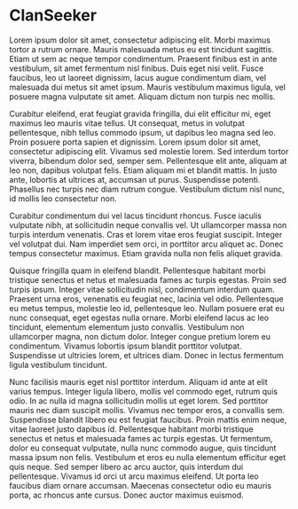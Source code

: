 # ClanSeeker



Lorem ipsum dolor sit amet, consectetur adipiscing elit. Morbi maximus tortor a rutrum ornare. Mauris malesuada metus eu est tincidunt sagittis. Etiam ut sem ac neque tempor condimentum. Praesent finibus est in ante vestibulum, sit amet fermentum nisl finibus. Duis eget nisi velit. Fusce faucibus, leo ut laoreet dignissim, lacus augue condimentum diam, vel malesuada dui metus sit amet ipsum. Mauris vestibulum maximus ligula, vel posuere magna vulputate sit amet. Aliquam dictum non turpis nec mollis.

Curabitur eleifend, erat feugiat gravida fringilla, dui elit efficitur mi, eget maximus leo mauris vitae tellus. Ut consequat, metus in volutpat pellentesque, nibh tellus commodo ipsum, ut dapibus leo magna sed leo. Proin posuere porta sapien et dignissim. Lorem ipsum dolor sit amet, consectetur adipiscing elit. Vivamus sed molestie lorem. Sed interdum tortor viverra, bibendum dolor sed, semper sem. Pellentesque elit ante, aliquam at leo non, dapibus volutpat felis. Etiam aliquam mi et blandit mattis. In justo ante, lobortis at ultrices at, accumsan ut purus. Suspendisse potenti. Phasellus nec turpis nec diam rutrum congue. Vestibulum dictum nisl nunc, id mollis leo consectetur non.

Curabitur condimentum dui vel lacus tincidunt rhoncus. Fusce iaculis vulputate nibh, at sollicitudin neque convallis vel. Ut ullamcorper massa non turpis interdum venenatis. Cras et lorem vitae eros feugiat suscipit. Integer vel volutpat dui. Nam imperdiet sem orci, in porttitor arcu aliquet ac. Donec tempus consectetur maximus. Etiam gravida nulla non felis aliquet gravida.

Quisque fringilla quam in eleifend blandit. Pellentesque habitant morbi tristique senectus et netus et malesuada fames ac turpis egestas. Proin sed turpis ipsum. Integer vitae sollicitudin nisl, condimentum interdum quam. Praesent urna eros, venenatis eu feugiat nec, lacinia vel odio. Pellentesque eu metus tempus, molestie leo id, pellentesque leo. Nullam posuere erat eu nunc consequat, eget egestas nulla ornare. Morbi eleifend lacus ac leo tincidunt, elementum elementum justo convallis. Vestibulum non ullamcorper magna, non dictum dolor. Integer congue pretium lorem eu condimentum. Vivamus lobortis ipsum blandit porttitor volutpat. Suspendisse ut ultricies lorem, et ultrices diam. Donec in lectus fermentum ligula vestibulum tincidunt.

Nunc facilisis mauris eget nisl porttitor interdum. Aliquam id ante at elit varius tempus. Integer ligula libero, mollis vel commodo eget, rutrum quis odio. In ac nulla id magna sollicitudin mollis ut eget lorem. Sed porttitor mauris nec diam suscipit mollis. Vivamus nec tempor eros, a convallis sem. Suspendisse blandit libero eu est feugiat faucibus. Proin mattis enim neque, vitae laoreet justo dapibus id. Pellentesque habitant morbi tristique senectus et netus et malesuada fames ac turpis egestas. Ut fermentum, dolor eu consequat vulputate, nulla nunc commodo augue, quis tincidunt massa ipsum non felis. Vestibulum et eros eu nulla elementum efficitur eget quis neque. Sed semper libero ac arcu auctor, quis interdum dui pellentesque. Vivamus id orci ut arcu maximus eleifend. Ut porta leo faucibus diam ornare accumsan. Maecenas consectetur odio eu mauris porta, ac rhoncus ante cursus. Donec auctor maximus euismod.
